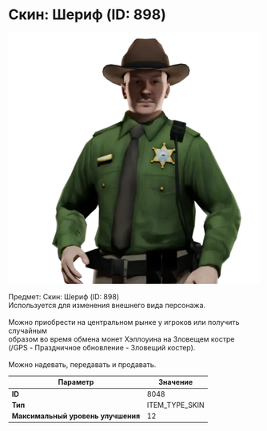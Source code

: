 # Скин: Шериф (ID: 898)

![Item Image](../img/8048.webp?raw=true)

Предмет: Скин: Шериф (ID: 898)<br>Используется для изменения внешнего вида персонажа.<br><br>Можно приобрести на центральном рынке у игроков или получить случайным<br>образом во время обмена монет Хэллоуина на Зловещем костре<br>(/GPS - Праздничное обновление - Зловещий костер).<br><br>Можно надевать, передавать и продавать.


| Параметр | Значение |
|----------|----------|
| **ID** | 8048 |
| **Тип** | ITEM_TYPE_SKIN |
| **Максимальный уровень улучшения** | 12 |

